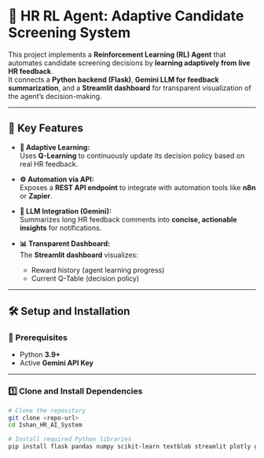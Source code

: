 # 🤖 HR RL Agent: Adaptive Candidate Screening System

This project implements a **Reinforcement Learning (RL) Agent** that automates candidate screening decisions by **learning adaptively from live HR feedback**.  
It connects a **Python backend (Flask)**, **Gemini LLM for feedback summarization**, and a **Streamlit dashboard** for transparent visualization of the agent’s decision-making.

---

## 🚀 Key Features

- **🧠 Adaptive Learning:**  
  Uses **Q-Learning** to continuously update its decision policy based on real HR feedback.

- **⚙️ Automation via API:**  
  Exposes a **REST API endpoint** to integrate with automation tools like **n8n** or **Zapier**.

- **💬 LLM Integration (Gemini):**  
  Summarizes long HR feedback comments into **concise, actionable insights** for notifications.

- **📊 Transparent Dashboard:**  
  The **Streamlit dashboard** visualizes:
  - Reward history (agent learning progress)
  - Current Q-Table (decision policy)

---

## 🛠️ Setup and Installation

### 🔹 Prerequisites
- Python **3.9+**
- Active **Gemini API Key**

---

### 1️⃣ Clone and Install Dependencies
```bash
# Clone the repository
git clone <repo-url>
cd Ishan_HR_AI_System

# Install required Python libraries
pip install flask pandas numpy scikit-learn textblob streamlit plotly google-genai
